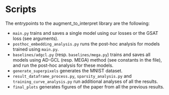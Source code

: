 # Scripts

The entrypoints to the augment_to_interpret library are the following:
- `main.py` trains and saves a single model using our losses or the GSAT loss (see arguments).
- `posthoc_embedding_analysis.py` runs the post-hoc analysis for models trained using `main.py`.
- `baselines/adgcl.py` (resp. `baselines/mega.py`) trains and saves all models using AD-GCL 
(resp. MEGA) method (see constants in the file), and run the post-hoc analysis for these models.
- `generate_superpixels` generates the MNIST dataset.
- `result_dataframe_process.py`, `sparsity_analysis.py` and `training_curve_analysis.py` 
run additional analyses of all the results.
- `final_plots` generates figures of the paper from all the previous results.
